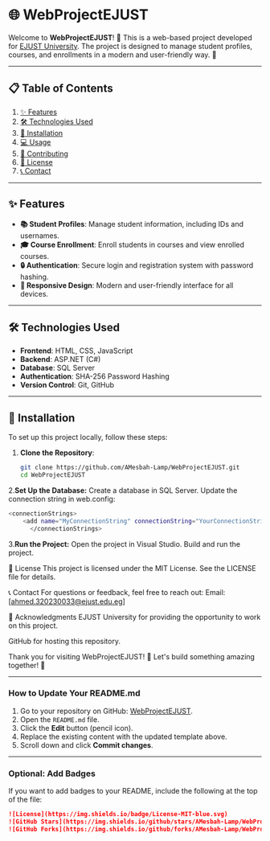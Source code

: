 # 🌐 WebProjectEJUST

Welcome to **WebProjectEJUST**! 🎉 This is a web-based project developed for [EJUST University](https://www.ejust.edu.eg/). The project is designed to manage student profiles, courses, and enrollments in a modern and user-friendly way. 🚀

---

## 📋 Table of Contents
1. [✨ Features](#-features)
2. [🛠️ Technologies Used](#%EF%B8%8F-technologies-used)
3. [🚀 Installation](#-installation)
4. [💻 Usage](#-usage)
5. [🤝 Contributing](#-contributing)
6. [📜 License](#-license)
7. [📞 Contact](#-contact)

---

## ✨ Features
- **📚 Student Profiles**: Manage student information, including IDs and usernames.
- **🎓 Course Enrollment**: Enroll students in courses and view enrolled courses.
- **🔒 Authentication**: Secure login and registration system with password hashing.
- **📱 Responsive Design**: Modern and user-friendly interface for all devices.

---

## 🛠️ Technologies Used
- **Frontend**: HTML, CSS, JavaScript
- **Backend**: ASP.NET (C#)
- **Database**: SQL Server
- **Authentication**: SHA-256 Password Hashing
- **Version Control**: Git, GitHub

---

## 🚀 Installation
To set up this project locally, follow these steps:

1. **Clone the Repository**:
   ```bash
   git clone https://github.com/AMesbah-Lamp/WebProjectEJUST.git
   cd WebProjectEJUST
2.**Set Up the Database:**
   Create a database in SQL Server.
   Update the connection string in web.config:
   ```bash
   <connectionStrings>
       <add name="MyConnectionString" connectionString="YourConnectionStringHere" providerName="System.Data.SqlClient" />
         </connectionStrings>
 ```
3.**Run the Project:**
   Open the project in Visual Studio.
   Build and run the project.
   
📜 License
This project is licensed under the MIT License. See the LICENSE file for details.

📞 Contact
For questions or feedback, feel free to reach out:
Email: [ahmed.320230033@ejust.edu.eg]

🙏 Acknowledgments
EJUST University for providing the opportunity to work on this project.

GitHub for hosting this repository.

Thank you for visiting WebProjectEJUST! 🎉 Let's build something amazing together! 🚀   

---

### **How to Update Your README.md**
1. Go to your repository on GitHub: [WebProjectEJUST](https://github.com/AMesbah-Lamp/WebProjectEJUST).
2. Open the `README.md` file.
3. Click the **Edit** button (pencil icon).
4. Replace the existing content with the updated template above.
5. Scroll down and click **Commit changes**.

---

### **Optional: Add Badges**
If you want to add badges to your README, include the following at the top of the file:

```markdown
![License](https://img.shields.io/badge/License-MIT-blue.svg)
![GitHub Stars](https://img.shields.io/github/stars/AMesbah-Lamp/WebProjectEJUST?style=social)
![GitHub Forks](https://img.shields.io/github/forks/AMesbah-Lamp/WebProjectEJUST?style=social)
